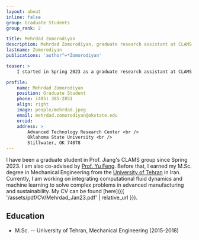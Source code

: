 ```yaml
---
layout: about
inline: false
group: Graduate Students
group_rank: 2

title: Mehrdad Zomorodiyan
description: Mehrdad Zomorodiyan, graduate research assistant at CLAMS.
lastname: Zomorodiyan
publications: 'author^=*Zomorodiyan'

teaser: >
    I started in Spring 2023 as a graduate research assistant at CLAMS.

profile:
    name: Mehrdad Zomorodiyan
    position: Graduate Student
    phone: (405) 385-2851
    align: right
    image: people/mehrdad.jpeg
    email: mehrdad.zomorodiyan@okstate.edu
    orcid: 
    address: >
        Advanced Technology Research Center <br />
        Oklahoma State University <br />
        Stillwater, OK 74078
---
```


I have been a graduate student in Prof. Jiang's CLAMS group since Spring 2023. I am also co-advised by [Prof. Yu Feng](https://ceat.okstate.edu/che/faculty-staff/yu-feng.html). Before that, I earned my M.Sc. degree in Mechanical Engineering from the [University of Tehran](https://ut.ac.ir/en) in Iran. Currently, I am working on integrating computational fluid dynamics and machine learning to solve complex problems in advanced manufacturing and sustainability. My CV can be found [here]({{ '/assets/pdf/CV/Mehrdad_Jan23.pdf' | relative_url }}).

## Education

* M.Sc. -- University of Tehran, Mechanical Engineering (2015-2018)